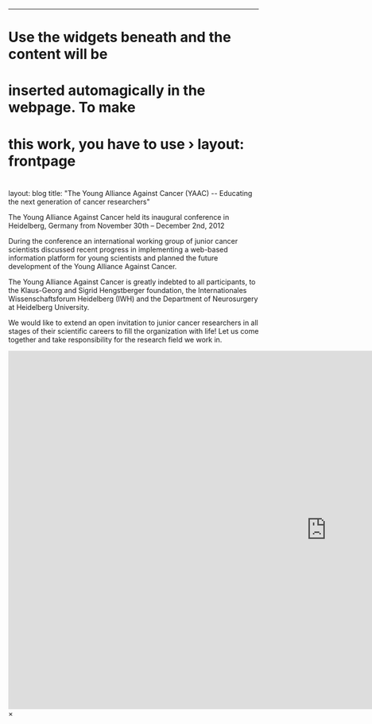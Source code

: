 ---
#
# Use the widgets beneath and the content will be
# inserted automagically in the webpage. To make
# this work, you have to use › layout: frontpage
#
layout: blog
title: "The Young Alliance Against Cancer (YAAC) -- Educating the next generation of cancer researchers"


The Young Alliance Against Cancer held its inaugural conference in Heidelberg, Germany from November 30th – December 2nd, 2012 

During the conference an international working group of junior cancer scientists discussed recent progress in implementing a web-based information platform for young scientists and planned the future development of the Young Alliance Against Cancer.

The Young Alliance Against Cancer is greatly indebted to all participants, to the Klaus-Georg and Sigrid Hengstberger foundation, the Internationales Wissenschaftsforum Heidelberg (IWH) and the Department of Neurosurgery at Heidelberg University. 

We would like to extend an open invitation to junior cancer researchers in all stages of their scientific careers to fill the organization with life! Let us come together and take responsibility for the research field we work in. 

<div id="videoModal" class="reveal-modal large" data-reveal="">
  <div class="flex-video widescreen vimeo" style="display: block;">
    <iframe width="1280" height="720" src="https://www.youtube.com/embed/3b5zCFSmVvU" frameborder="0" allowfullscreen></iframe>
  </div>
  <a class="close-reveal-modal">&#215;</a>
</div>

